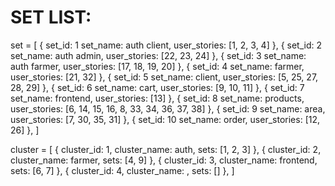 # SET LIST:
set = [
    {
        set_id: 1
        set_name: auth client,
        user_stories: [1, 2, 3, 4]
    },
    {
        set_id: 2
        set_name: auth admin,
        user_stories: [22, 23, 24]
    },
    {
        set_id: 3
        set_name: auth farmer,
        user_stories: [17, 18, 19, 20]
    },
    {
        set_id: 4
        set_name: farmer,
        user_stories: [21, 32]
    },
    {
        set_id: 5
        set_name: client,
        user_stories: [5, 25, 27, 28, 29]
    },
    {
        set_id: 6
        set_name: cart,
        user_stories: [9, 10, 11]
    },
    {
        set_id: 7
        set_name: frontend,
        user_stories: [13]
    },
    {
        set_id: 8
        set_name: products,
        user_stories: [6, 14, 15, 16, 8, 33, 34, 36, 37, 38]
    },
    {
        set_id: 9
        set_name: area,
        user_stories: [7, 30, 35, 31]
    },
    {
        set_id: 10
        set_name: order,
        user_stories: [12, 26]
    },
]

cluster = [
    {
        cluster_id: 1,
        cluster_name: auth,
        sets: [1, 2, 3]
    },
    {
        cluster_id: 2,
        cluster_name: farmer,
        sets: [4, 9]
    },
    {
        cluster_id: 3,
        cluster_name: frontend,
        sets: [6, 7]
    },
    {
        cluster_id: 4,
        cluster_name: ,
        sets: []
    },
]

